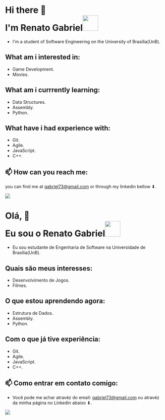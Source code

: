 ### 

# Hi there 👋 <br/> I'm Renato Gabriel<img src="https://user-images.githubusercontent.com/76188480/205390271-7bf0d886-7cda-42a3-869e-2118a66e5c36.gif" width="50">

- I'm a student of Software Engineering on the University of Brasília(UnB).

## What am i interested in:
- Game Development.
- Movies.

## What am i currrently learning:
- Data Structures.
- Assembly.
- Python.

## What have i had experience with:
- Git.
- Agile.
- JavaScript.
- C++.

## 📫 How can you reach me:

you can find me at gabriel73@gmail.com or through my linkedin bellow ⬇.

<a href="https://www.linkedin.com/in/renato-gabriel-moreira-carvalho-5611a7218/" target="_blank"><img src="https://img.shields.io/badge/-LinkedIn-%230077B5?style=for-the-badge&logo=linkedin&logoColor=white"></a> 

### 

# Olá, 👋 <br/> Eu sou o Renato Gabriel<img src="https://user-images.githubusercontent.com/76188480/205390271-7bf0d886-7cda-42a3-869e-2118a66e5c36.gif" width="50">

- Eu sou estudante de Engenharia de Software na Universidade de Brasília(UnB).

## Quais são meus interesses:
- Desenvolvimento de Jogos.
- Filmes.

## O que estou aprendendo agora:
- Estrutura de Dados.
- Assembly.
- Python.

## Com o que já tive experiência:
- Git.
- Agile.
- JavaScript.
- C++.

## 📫 Como entrar em contato comigo:

- Você pode me achar atravéz do email: gabriel73@gmail.com ou atravéz da minha página no Linkedin abaixo ⬇.

<a href="https://www.linkedin.com/in/renato-gabriel-moreira-carvalho-5611a7218/" target="_blank"><img src="https://img.shields.io/badge/-LinkedIn-%230077B5?style=for-the-badge&logo=linkedin&logoColor=white"></a> 
